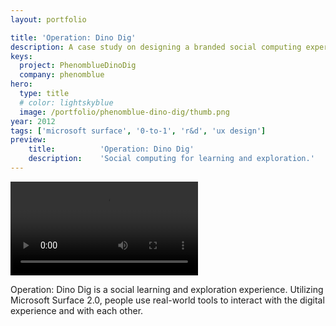 ```yaml
---
layout: portfolio

title: 'Operation: Dino Dig'
description: A case study on designing a branded social computing experience for the Microsoft Surface.
keys:
  project: PhenomblueDinoDig
  company: phenomblue
hero:
  type: title
  # color: lightskyblue
  image: /portfolio/phenomblue-dino-dig/thumb.png
year: 2012
tags: ['microsoft surface', '0-to-1', 'r&d', 'ux design']
preview:
    title:          'Operation: Dino Dig'
    description:    'Social computing for learning and exploration.'
---
```


<Video src="https://www.youtube.com/embed/UGvu78DYris"></Video>

Operation: Dino Dig is a social learning and exploration experience. Utilizing Microsoft Surface 2.0, people use real-world tools to interact with the digital experience and with each other.